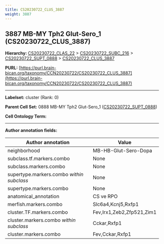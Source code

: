 ```yaml
---
title: CS20230722_CLUS_3887
weight: 3887
---
```

## 3887 MB-MY Tph2 Glut-Sero_1 (CS20230722_CLUS_3887)
<b>Hierarchy: </b>
[CS20230722_CLAS_22](../CS20230722_CLAS_22) >
[CS20230722_SUBC_216](../CS20230722_SUBC_216) >
[CS20230722_SUPT_0888](../CS20230722_SUPT_0888) >
[CS20230722_CLUS_3887](../CS20230722_CLUS_3887)

**PURL:** [https://purl.brain-bican.org/taxonomy/CCN20230722/CS20230722_CLUS_3887](https://purl.brain-bican.org/taxonomy/CCN20230722/CS20230722_CLUS_3887)

---


**Labelset:** cluster (Rank: 0)

**Parent Cell Set:** 0888 MB-MY Tph2 Glut-Sero_1 ([CS20230722_SUPT_0888](../CS20230722_SUPT_0888))



**Cell Ontology Term:** 

[MARKER GENES.]: #


---

[TRANSFERRED ANNOTATIONS.]: #


[AUTHOR ANNOTATION FIELDS.]: #


**Author annotation fields:**

| Author annotation | Value |
|-------------------|-------|
|neighborhood|MB-HB-Glut-Sero-Dopa|
|subclass.tf.markers.combo|None|
|subclass.markers.combo|None|
|supertype.markers.combo _within subclass_|None|
|supertype.markers.combo|None|
|anatomical_annotation|CS ve RPO|
|merfish.markers.combo|Slc6a4,Kcnj5,Rxfp1|
|cluster.TF.markers.combo|Fev,Irx1,Zeb2,Zfp521,Zim1|
|cluster.markers.combo _within subclass_|Cckar,Rxfp1|
|cluster.markers.combo|Fev,Cckar,Rxfp1|
